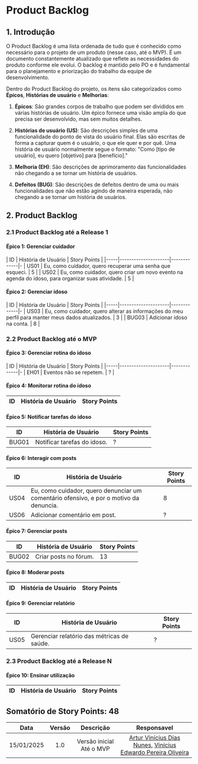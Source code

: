 # Product Backlog

## 1. Introdução

O Product Backlog é uma lista ordenada de tudo que é conhecido como necessário para o projeto de um produto (nesse caso, até o MVP). É um documento constantemente atualizado que reflete as necessidades do produto conforme ele evolui. O backlog é mantido pelo PO e é fundamental para o planejamento e priorização do trabalho da equipe de desenvolvimento.

Dentro do Product Backlog do projeto, os itens são categorizados como **Épicos**, **Histórias de usuário** e **Melhorias**:

1. **Épicos**: São grandes corpos de trabalho que podem ser divididos em várias histórias de usuário. Um épico fornece uma visão ampla do que precisa ser desenvolvido, mas sem muitos detalhes.

2. **Histórias de usuário (US)**: São descrições simples de uma funcionalidade do ponto de vista do usuário final. Elas são escritas de forma a capturar quem é o usuário, o que ele quer e por quê. Uma história de usuário normalmente segue o formato: "Como [tipo de usuário], eu quero [objetivo] para [benefício]."

3. **Melhoria (EH)**: São descrições de aprimoramento das funcionalidades não chegando a se tornar um história de usuários.

4. **Defeitos (BUG)**: São descrições de defeitos dentro de uma ou mais funcionalidades que não estão agindo de maneira esperada, não chegando a se tornar um história de usuários.


## 2. Product Backlog

### 2.1 Product Backlog até a Release 1

#### Épico 1: Gerenciar cuidador

| ID  | História de Usuário | Story Points |
|-----|---------------------|-------------|-
| US01   | Eu, como cuidador, quero recuperar uma senha que esqueci. | 5 |
| US02   | Eu, como cuidador, quero criar um novo evento na agenda do idoso, para organizar suas atividade. | 5 |

#### Épico 2: Gerenciar idoso

| ID  | História de Usuário | Story Points |
|-----|---------------------|-------------|-
| US03   | Eu, como cuidador, quero alterar as informações do meu perfil para manter meus dados atualizados. | 3 |
| BUG03   | Adicionar idoso na conta. | 8 |


### 2.2 Product Backlog até o MVP

#### Épico 3: Gerenciar rotina do idoso

| ID  | História de Usuário | Story Points |
|-----|---------------------|-------------|-
| EH01   | Eventos não se repetem. | ? |

#### Épico 4: Monitorar rotina do idoso

| ID  | História de Usuário | Story Points |
|-----|---------------------|-------------|

#### Épico 5: Notificar tarefas do idoso

| ID  | História de Usuário | Story Points |
|-----|---------------------|-------------|
| BUG01   | Notificar tarefas do idoso. | ? |

#### Épico 6: Interagir com posts

| ID  | História de Usuário | Story Points |
|-----|---------------------|-------------|
| US04   | Eu, como cuidador, quero denunciar um comentário ofensivo, e por o motivo da denuncia. | 8 |
| US06   | Adicionar comentário em post. | ? |

#### Épico 7: Gerenciar posts

| ID  | História de Usuário | Story Points |
|-----|---------------------|-------------|
| BUG02   | Criar posts no fórum. | 13 |

#### Épico 8: Moderar posts

| ID  | História de Usuário | Story Points |
|-----|---------------------|-------------|

#### Épico 9: Gerenciar relatório

| ID  | História de Usuário | Story Points |
|-----|---------------------|-------------|
| US05   | Gerenciar relatório das métricas de saúde. | ? |

### 2.3 Product Backlog até a Release N

#### Épico 10: Ensinar utilização

| ID  | História de Usuário | Story Points |
|-----|---------------------|-------------|

## Somatório de Story Points: 48
| Data | Versão | Descrição | Responsavel |
| :-----: | :-------------: | :---------------: | :-: |
| 15/01/2025 | 1.0 | Versão inicial Até o MVP | [Artur Vinícius Dias Nunes](https://github.com/ArturVinicius), [Vinícius Edwardo Pereira Oliveira](https://github.com/viniciused26) | 

